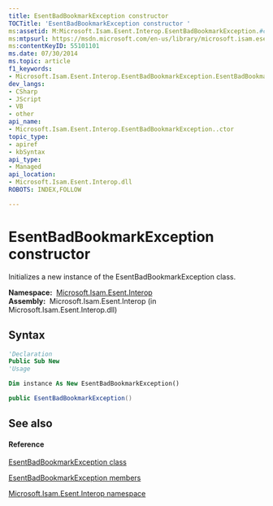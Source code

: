 ```yaml
---
title: EsentBadBookmarkException constructor 
TOCTitle: 'EsentBadBookmarkException constructor '
ms:assetid: M:Microsoft.Isam.Esent.Interop.EsentBadBookmarkException.#ctor
ms:mtpsurl: https://msdn.microsoft.com/en-us/library/microsoft.isam.esent.interop.esentbadbookmarkexception.esentbadbookmarkexception(v=EXCHG.10)
ms:contentKeyID: 55101101
ms.date: 07/30/2014
ms.topic: article
f1_keywords:
- Microsoft.Isam.Esent.Interop.EsentBadBookmarkException.EsentBadBookmarkException
dev_langs:
- CSharp
- JScript
- VB
- other
api_name: 
- Microsoft.Isam.Esent.Interop.EsentBadBookmarkException..ctor
topic_type: 
- apiref
- kbSyntax
api_type: 
- Managed
api_location: 
- Microsoft.Isam.Esent.Interop.dll
ROBOTS: INDEX,FOLLOW

---
```


# EsentBadBookmarkException constructor

Initializes a new instance of the EsentBadBookmarkException class.

**Namespace:**  [Microsoft.Isam.Esent.Interop](hh596136\(v=exchg.10\).md)  
**Assembly:**  Microsoft.Isam.Esent.Interop (in Microsoft.Isam.Esent.Interop.dll)

## Syntax

``` vb
'Declaration
Public Sub New
'Usage

Dim instance As New EsentBadBookmarkException()
```

``` csharp
public EsentBadBookmarkException()
```

## See also

#### Reference

[EsentBadBookmarkException class](dn274043\(v=exchg.10\).md)

[EsentBadBookmarkException members](dn273992\(v=exchg.10\).md)

[Microsoft.Isam.Esent.Interop namespace](hh596136\(v=exchg.10\).md)

